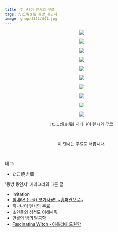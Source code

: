 ```yaml
---
title: 히나나이 텐시의 무료
tags: たこ焼き畑 동방_동인지
image: ghap/2852/001.jpg
---
```

<div class="article">
<p style="text-align: center; clear: none; float: none;"><img src="{{ site.nasurl }}/ghap/2852/001.jpg"/></p>
<p style="text-align: center; clear: none; float: none;"><img src="{{ site.nasurl }}/ghap/2852/002.jpg"/></p>
<p style="text-align: center; clear: none; float: none;"><img src="{{ site.nasurl }}/ghap/2852/003.jpg"/></p>
<p style="text-align: center; clear: none; float: none;"><img src="{{ site.nasurl }}/ghap/2852/004.jpg"/></p>
<p style="text-align: center; clear: none; float: none;"><img src="{{ site.nasurl }}/ghap/2852/005.jpg"/></p>
<p style="text-align: center; clear: none; float: none;"><img src="{{ site.nasurl }}/ghap/2852/006.jpg"/></p>
<p style="text-align: center; clear: none; float: none;"><img src="{{ site.nasurl }}/ghap/2852/007.jpg"/></p>
<p style="text-align: center; clear: none; float: none;"><img src="{{ site.nasurl }}/ghap/2852/008.jpg"/></p>
<p style="text-align: center; clear: none; float: none;"><img src="{{ site.nasurl }}/ghap/2852/009.jpg"/></p>
<p style="text-align: center; clear: none; float: none;"><img src="{{ site.nasurl }}/ghap/2852/010.jpg"/></p>
<p style="text-align: center; clear: none; float: none;">[たこ焼き畑] 히나나이 텐시의 무료</p>
<p style="text-align: center; clear: none; float: none;"><br/></p>
<p style="text-align: center; clear: none; float: none;">이 텐시는 무료로 해줍니다.</p>
<p><br/></p>
</div><div class="tagTrail">
<p>태그: </p>
<ul>
<li>たこ焼き畑</li>
</ul>
</div><div class="another">
<p>'동방 동인지' 카테고리의 다른 글</p>
<ul>
<li><a href="/2016-12-07-ghap_2854">Imitation</a></li>
<li><a href="/2016-12-07-ghap_2853">힘내라! (눈물) 코가사쨩!! ~홍마관으로~</a></li>
<li><a href="/2016-12-06-ghap_2852">히나나이 텐시의 무료</a></li>
<li><a href="/2016-12-06-ghap_2851">소인들의 심정도 이해해줘</a></li>
<li><a href="/2016-12-06-ghap_2850">만월의 밤의 달콤함</a></li>
<li><a href="/2016-12-06-ghap_2849">Fascinating Witch - 아틀리에 도원향</a></li>
</ul>
</div><div class="cb_module cb_fluid">
<div class="cb_wrt cb_profile">
</div><!-- commentList close -->
</div>